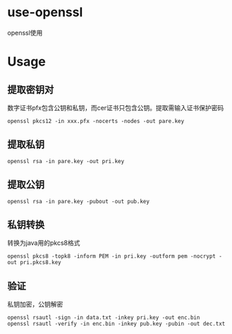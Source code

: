 # use-openssl
openssl使用

# Usage
## 提取密钥对
数字证书pfx包含公钥和私钥，而cer证书只包含公钥。提取需输入证书保护密码
```
openssl pkcs12 -in xxx.pfx -nocerts -nodes -out pare.key
```

## 提取私钥
```
openssl rsa -in pare.key -out pri.key
```

## 提取公钥
```
openssl rsa -in pare.key -pubout -out pub.key
```

## 私钥转换
转换为java用的pkcs8格式
```
openssl pkcs8 -topk8 -inform PEM -in pri.key -outform pem -nocrypt -out pri.pkcs8.key
```

## 验证
私钥加密，公钥解密
```
openssl rsautl -sign -in data.txt -inkey pri.key -out enc.bin
openssl rsautl -verify -in enc.bin -inkey pub.key -pubin -out dec.txt
```

